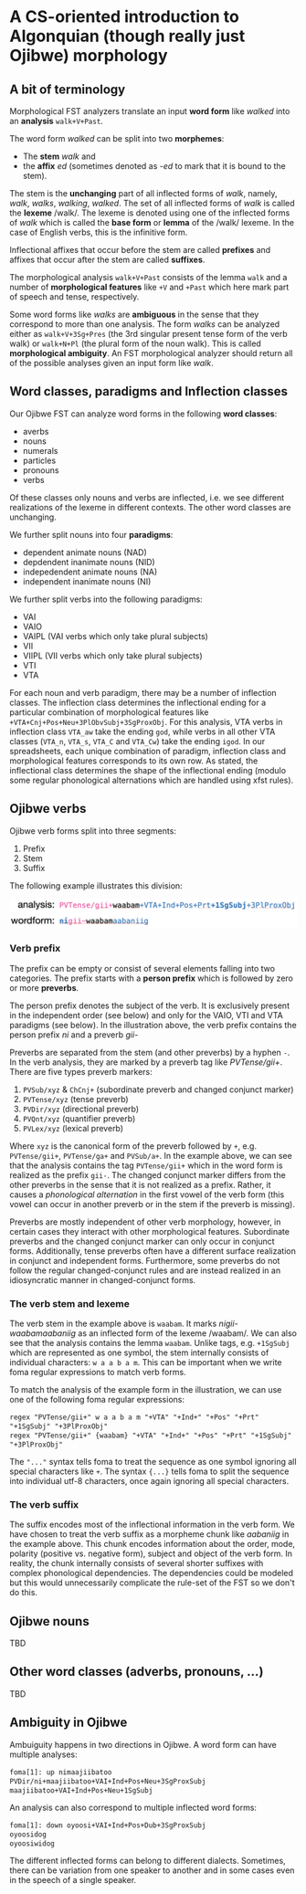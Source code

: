 # A CS-oriented introduction to Algonquian (though really just Ojibwe) morphology

## A bit of terminology

Morphological FST analyzers translate an input **word form** like *walked* into an **analysis** `walk+V+Past`. 

The word form *walked* can be split into two **morphemes**: 

* The **stem** *walk* and
* the **affix** *ed* (sometimes denoted as *-ed* to mark that it is bound to the stem).

The stem is the **unchanging** part of all inflected forms of *walk*, namely, *walk*, *walks*, *walking*, *walked*. The set of all inflected forms of *walk* is called the **lexeme** /walk/. The lexeme is denoted using one of the inflected forms of *walk* which is called the **base form** or **lemma** of the /walk/ lexeme. In the case of English verbs, this is the infinitive form.   

Inflectional affixes that occur before the stem are called **prefixes** and affixes that occur after the stem are called **suffixes**.

The morphological analysis `walk+V+Past` consists of the lemma `walk` and a number of **morphological features** like `+V` and `+Past` which here mark part of speech and tense, respectively.

Some word forms like *walks* are **ambiguous** in the sense that they correspond to more than one analysis. The form *walks* can be analyzed either as `walk+V+3Sg+Pres` (the 3rd singular present tense form of the verb walk) or `walk+N+Pl` (the plural form of the noun walk). This is called **morphological ambiguity**. An FST morphological analyzer should return all of the possible analyses given an input form like *walk*. 

## Word classes, paradigms and Inflection classes

Our Ojibwe FST can analyze word forms in the following **word classes**:
* averbs
* nouns
* numerals
* particles
* pronouns
* verbs

Of these classes only nouns and verbs are inflected, i.e. we see different realizations of the lexeme in different contexts. The other word classes are unchanging. 

We further split nouns into four **paradigms**:

* dependent animate nouns (NAD)
* depdendent inanimate nouns (NID)
* indepedendent animate nouns (NA)
* independent inanimate nouns (NI)

We further split verbs into the following paradigms:

*  VAI
*  VAIO
*  VAIPL (VAI verbs which only take plural subjects)
*  VII
*  VIIPL (VII verbs which only take plural subjects)
*  VTI
*  VTA

For each noun and verb paradigm, there may be a number of inflection classes. The inflection class determines the inflectional ending for a particular combination of morphological features like `+VTA+Cnj+Pos+Neu+3PlObvSubj+3SgProxObj`. For this analysis, VTA verbs in inflection class `VTA_aw` take the ending `god`, while verbs in all other VTA classes (`VTA_n`, `VTA_s`, `VTA_C` and `VTA_Cw`) take the ending `igod`. In our spreadsheets, each unique combination of paradigm, inflection class and morphological features corresponds to its own row. As stated, the inflectional class determines the shape of the inflectional ending (modulo some regular phonological alternations which are handled using xfst rules).  

## Ojibwe verbs

Ojibwe verb forms split into three segments:

1. Prefix
2. Stem
3. Suffix

The following example illustrates this division:

![Ojibwe verb](img/word.png)

### Verb prefix

The prefix can be empty or consist of several elements falling into two categories. The prefix starts with a **person prefix** which is followed by zero or more **preverbs**.

The person prefix denotes the subject of the verb. It is exclusively present in the independent order (see below) and only for the VAIO, VTI and VTA paradigms (see below). In the illustration above, the verb prefix contains the person prefix *ni* and a preverb *gii-*

Preverbs are separated from the stem (and other preverbs) by a hyphen `-`. In the verb analysis, they are marked by a preverb tag like *PVTense/gii+*. There are five types preverb markers:

1. `PVSub/xyz` & `ChCnj+` (subordinate preverb and changed conjunct marker)
2. `PVTense/xyz` (tense preverb)
3. `PVDir/xyz` (directional preverb)
4. `PVQnt/xyz` (quantifier preverb)
5. `PVLex/xyz` (lexical preverb)

Where `xyz` is the canonical form of the preverb followed by `+`, e.g. `PVTense/gii+`, `PVTense/ga+` and `PVSub/a+`. In the example above, we can see that the analysis contains the tag `PVTense/gii+` which in the word form is realized as the prefix `gii-`. The changed conjunct marker differs from the other preverbs in the sense that it is not realized as a prefix. Rather, it causes a *phonological alternation* in the first vowel of the verb form (this vowel can occur in another preverb or in the stem if the preverb is missing).  

Preverbs are mostly independent of other verb morphology, however, in certain cases they interact with other morphological features. Subordinate preverbs and the changed conjunct marker can only occur in conjunct forms. Additionally, tense preverbs often have a different surface realization in conjunct and independent forms. Furthermore, some preverbs do not follow the regular changed-conjunct rules and are instead realized in an idiosyncratic manner in changed-conjunct forms.  

### The verb stem and lexeme

The verb stem in the example above is `waabam`. It marks *nigii-waabamaabaniig* as an inflected form of the lexeme /waabam/. We can also see that the analysis contains the lemma `waabam`. Unlike tags, e.g. `+1SgSubj` which are represented as one symbol, the stem internally consists of individual characters: `w a a b a m`. This can be important when we write foma regular expressions to match verb forms.  

To match the analysis of the example form in the illustration, we can use one of the following foma regular expressions:

```
regex "PVTense/gii+" w a a b a m "+VTA" "+Ind+" "+Pos" "+Prt" "+1SgSubj" "+3PlProxObj"
regex "PVTense/gii+" {waabam} "+VTA" "+Ind+" "+Pos" "+Prt" "+1SgSubj" "+3PlProxObj"
```

The `"..."` syntax tells foma to treat the sequence as one symbol ignoring all special characters like `+`. The syntax `{...}` tells foma to split the sequence into individual utf-8 characters, once again ignoring all special characters.

### The verb suffix

The suffix encodes most of the inflectional information in the verb form. We have chosen to treat the verb suffix as a morpheme chunk like *aabaniig* in the example above. This chunk encodes information about the order, mode, polarity (positive vs. negative form), subject and object of the verb form. In reality, the chunk internally consists of several shorter suffixes with complex phonological dependencies. The dependencies could be modeled but this would unnecessarily complicate the rule-set of the FST so we don't do this. 

## Ojibwe nouns

TBD

## Other word classes (adverbs, pronouns, ...)

TBD

## Ambiguity in Ojibwe

Ambuiguity happens in two directions in Ojibwe. A word form can have multiple analyses:

```
foma[1]: up nimaajiibatoo
PVDir/ni+maajiibatoo+VAI+Ind+Pos+Neu+3SgProxSubj
maajiibatoo+VAI+Ind+Pos+Neu+1SgSubj
```
An analysis can also correspond to multiple inflected word forms:

```
foma[1]: down oyoosi+VAI+Ind+Pos+Dub+3SgProxSubj
oyoosidog
oyoosiwidog
```
The different inflected forms can belong to different dialects. Sometimes, there can be variation from one speaker to another and in some cases even in the speech of a single speaker. 
